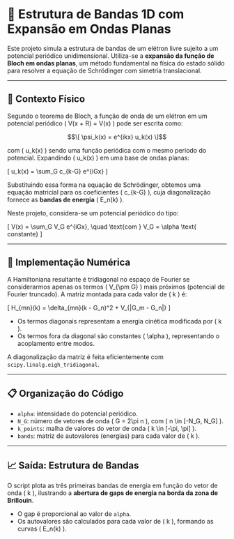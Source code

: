 # 🧮 Estrutura de Bandas 1D com Expansão em Ondas Planas

Este projeto simula a estrutura de bandas de um elétron livre sujeito a um potencial periódico unidimensional. Utiliza-se a **expansão da função de Bloch em ondas planas**, um método fundamental na física do estado sólido para resolver a equação de Schrödinger com simetria translacional.

---

## 🧠 Contexto Físico

Segundo o teorema de Bloch, a função de onda de um elétron em um potencial periódico \( V(x + R) = V(x) \) pode ser escrita como:

$$\[
\psi_k(x) = e^{ikx} u_k(x)
\]$$

com \( u_k(x) \) sendo uma função periódica com o mesmo período do potencial. Expandindo \( u_k(x) \) em uma base de ondas planas:

\[
u_k(x) = \sum_G c_{k-G} e^{iGx}
\]

Substituindo essa forma na equação de Schrödinger, obtemos uma equação matricial para os coeficientes \( c_{k-G} \), cuja diagonalização fornece as **bandas de energia** \( E_n(k) \).

Neste projeto, considera-se um potencial periódico do tipo:

\[
V(x) = \sum_G V_G e^{iGx}, \quad \text{com } V_G = \alpha \text{ constante}
\]

---

## 🧪 Implementação Numérica

A Hamiltoniana resultante é tridiagonal no espaço de Fourier se considerarmos apenas os termos \( V_{\pm G} \) mais próximos (potencial de Fourier truncado). A matriz montada para cada valor de \( k \) é:

\[
H_{mn}(k) = \delta_{mn}(k - G_n)^2 + V_{|G_m - G_n|}
\]

- Os termos diagonais representam a energia cinética modificada por \( k \).
- Os termos fora da diagonal são constantes \( \alpha \), representando o acoplamento entre modos.

A diagonalização da matriz é feita eficientemente com `scipy.linalg.eigh_tridiagonal`.

---

## 📋 Organização do Código

- `alpha`: intensidade do potencial periódico.
- `N_G`: número de vetores de onda \( G = 2\pi n \), com \( n \in [-N_G, N_G] \).
- `k_points`: malha de valores do vetor de onda \( k \in [-\pi, \pi] \).
- `bands`: matriz de autovalores (energias) para cada valor de \( k \).

---

## 📈 Saída: Estrutura de Bandas

O script plota as três primeiras bandas de energia em função do vetor de onda \( k \), ilustrando a **abertura de gaps de energia na borda da zona de Brillouin**.

- O gap é proporcional ao valor de `alpha`.
- Os autovalores são calculados para cada valor de \( k \), formando as curvas \( E_n(k) \).


